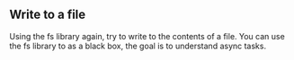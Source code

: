 ## Write to a file
Using the fs library again, try to write to the contents of a file.
You can use the fs library to as a black box, the goal is to understand async tasks.



